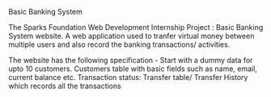 Basic Banking System


The Sparks Foundation Web Development Internship Project : Basic Banking System website. A web application used to tranfer virtual money between multiple users and also record the banking transactions/ activities.


The website has the following specification -
Start with a dummy data for upto 10 customers. Customers table with basic fields such as name, email, current balance etc. Transaction status: Transfer table/ Transfer History which records all the transactions

